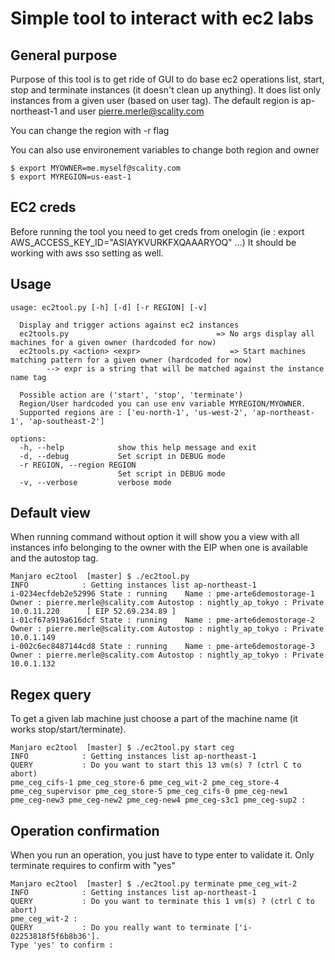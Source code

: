 # Simple tool to interact with ec2 labs

## General purpose
Purpose of this tool is to get ride of GUI to do base ec2 operations list, start, stop and terminate instances (it doesn't clean up anything).
It does list only instances from a given user (based on user tag). 
The default region is ap-northeast-1 and user pierre.merle@scality.com

You can change the region with -r flag

You can also use environement variables to change both region and owner 
```
$ export MYOWNER=me.myself@scality.com 
$ export MYREGION=us-east-1 
```

## EC2 creds 
Before running the tool you need to get creds from onelogin (ie : export AWS_ACCESS_KEY_ID="ASIAYKVURKFXQAAARYOQ" ...)
It should be working with aws sso setting as well.

## Usage 

```
usage: ec2tool.py [-h] [-d] [-r REGION] [-v]

  Display and trigger actions against ec2 instances
  ec2tools.py                                 => No args display all machines for a given owner (hardcoded for now)
  ec2tools.py <action> <expr>                    => Start machines matching pattern for a given owner (hardcoded for now)
        --> expr is a string that will be matched against the instance name tag

  Possible action are ('start', 'stop', 'terminate')
  Region/User hardcoded you can use env variable MYREGION/MYOWNER.
  Supported regions are : ['eu-north-1', 'us-west-2', 'ap-northeast-1', 'ap-southeast-2']

options:
  -h, --help            show this help message and exit
  -d, --debug           Set script in DEBUG mode
  -r REGION, --region REGION
                        Set script in DEBUG mode
  -v, --verbose         verbose mode

```

## Default view 
When running command without option it will show you a view with all instances info belonging to the owner with the EIP when one is available and the autostop tag.

```
Manjaro ec2tool  [master] $ ./ec2tool.py 
INFO            : Getting instances list ap-northeast-1
i-0234ecfdeb2e52996 State : running    Name : pme-arte6demostorage-1 Owner : pierre.merle@scality.com Autostop : nightly_ap_tokyo : Private 10.0.11.220      [ EIP 52.69.234.89 ]
i-01cf67a919a616dcf State : running    Name : pme-arte6demostorage-2 Owner : pierre.merle@scality.com Autostop : nightly_ap_tokyo : Private 10.0.1.149      
i-002c6ec8487144cd8 State : running    Name : pme-arte6demostorage-3 Owner : pierre.merle@scality.com Autostop : nightly_ap_tokyo : Private 10.0.1.132      
```

## Regex query 
To get a given lab machine just choose a part of the machine name (it works stop/start/terminate).
```
Manjaro ec2tool  [master] $ ./ec2tool.py start ceg
INFO            : Getting instances list ap-northeast-1
QUERY           : Do you want to start this 13 vm(s) ? (ctrl C to abort)
pme_ceg_cifs-1 pme_ceg_store-6 pme_ceg_wit-2 pme_ceg_store-4 pme_ceg_supervisor pme_ceg_store-5 pme_ceg_cifs-0 pme_ceg-new1 pme_ceg-new3 pme_ceg-new2 pme_ceg-new4 pme_ceg-s3c1 pme_ceg-sup2 : 

```

## Operation confirmation 
When you run an operation, you just have to type enter to validate it. Only terminate requires to confirm with "yes"
```
Manjaro ec2tool  [master] $ ./ec2tool.py terminate pme_ceg_wit-2
INFO            : Getting instances list ap-northeast-1
QUERY           : Do you want to terminate this 1 vm(s) ? (ctrl C to abort)
pme_ceg_wit-2 : 
QUERY           : Do you really want to terminate ['i-02253818f5f6b8b36'].
Type 'yes' to confirm : 
```
